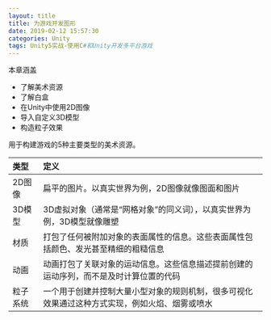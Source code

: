 ```yaml
---
layout: title
title: 为游戏开发图形
date: 2019-02-12 15:57:30
categories: Unity
tags: Unity5实战-使用C#和Unity开发多平台游戏
---
```

本章涵盖
* 了解美术资源
* 了解白盒
* 在Unity中使用2D图像
* 导入自定义3D模型
* 构造粒子效果

<!--more-->

用于构建游戏的5种主要类型的美术资源。

| 类型  | 定义  |
| :------------ | :------------ |
| 2D图像  | 扁平的图片。以真实世界为例，2D图像就像图面和图片  |
| 3D模型  | 3D虚拟对象（通常是“网格对象”的同义词），以真实世界为例，3D模型就像雕塑  |
| 材质  | 打包了任何被附加对象的表面属性的信息。这些表面属性包括颜色、发光甚至精细的粗糙信息  |
| 动画  | 动画打包了关联对象的运动信息。这些信息描述提前创建的运动序列，而不是及时计算位置的代码  |
| 粒子系统  | 一个用于创建并控制大量小型对象的规则机制，很多可视化效果通过这种方式实现，例如火焰、烟雾或喷水  |